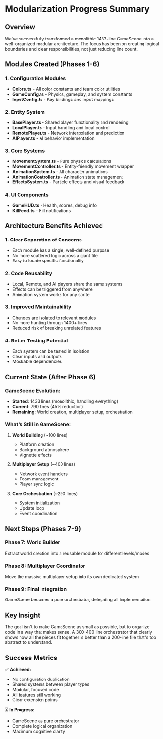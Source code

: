 # Modularization Progress Summary

## Overview
We've successfully transformed a monolithic 1433-line GameScene into a well-organized modular architecture. The focus has been on creating logical boundaries and clear responsibilities, not just reducing line count.

## Modules Created (Phases 1-6)

### 1. Configuration Modules
- **Colors.ts** - All color constants and team color utilities
- **GameConfig.ts** - Physics, gameplay, and system constants  
- **InputConfig.ts** - Key bindings and input mappings

### 2. Entity System
- **BasePlayer.ts** - Shared player functionality and rendering
- **LocalPlayer.ts** - Input handling and local control
- **RemotePlayer.ts** - Network interpolation and prediction
- **AIPlayer.ts** - AI behavior implementation

### 3. Core Systems
- **MovementSystem.ts** - Pure physics calculations
- **MovementController.ts** - Entity-friendly movement wrapper
- **AnimationSystem.ts** - All character animations
- **AnimationController.ts** - Animation state management
- **EffectsSystem.ts** - Particle effects and visual feedback

### 4. UI Components  
- **GameHUD.ts** - Health, scores, debug info
- **KillFeed.ts** - Kill notifications

## Architecture Benefits Achieved

### 1. **Clear Separation of Concerns**
- Each module has a single, well-defined purpose
- No more scattered logic across a giant file
- Easy to locate specific functionality

### 2. **Code Reusability**
- Local, Remote, and AI players share the same systems
- Effects can be triggered from anywhere
- Animation system works for any sprite

### 3. **Improved Maintainability**
- Changes are isolated to relevant modules
- No more hunting through 1400+ lines
- Reduced risk of breaking unrelated features

### 4. **Better Testing Potential**
- Each system can be tested in isolation
- Clear inputs and outputs
- Mockable dependencies

## Current State (After Phase 6)

### GameScene Evolution:
- **Started**: 1433 lines (monolithic, handling everything)
- **Current**: 790 lines (45% reduction)
- **Remaining**: World creation, multiplayer setup, orchestration

### What's Still in GameScene:
1. **World Building** (~100 lines)
   - Platform creation
   - Background atmosphere
   - Vignette effects

2. **Multiplayer Setup** (~400 lines) 
   - Network event handlers
   - Team management
   - Player sync logic

3. **Core Orchestration** (~290 lines)
   - System initialization
   - Update loop
   - Event coordination

## Next Steps (Phases 7-9)

### Phase 7: World Builder
Extract world creation into a reusable module for different levels/modes

### Phase 8: Multiplayer Coordinator  
Move the massive multiplayer setup into its own dedicated system

### Phase 9: Final Integration
GameScene becomes a pure orchestrator, delegating all implementation

## Key Insight

The goal isn't to make GameScene as small as possible, but to organize code in a way that makes sense. A 300-400 line orchestrator that clearly shows how all the pieces fit together is better than a 200-line file that's too abstract to understand.

## Success Metrics

✅ **Achieved:**
- No configuration duplication
- Shared systems between player types
- Modular, focused code
- All features still working
- Clear extension points

⏳ **In Progress:**
- GameScene as pure orchestrator
- Complete logical organization
- Maximum cognitive clarity 